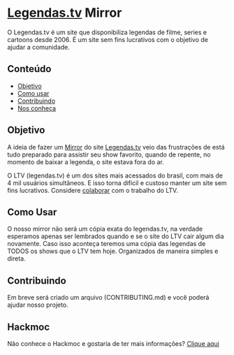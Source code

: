 # [Legendas.tv](http://legendas.tv) Mirror

O Legendas.tv é um site que disponibiliza legendas de filme, series e cartoons desde 2006. É um site sem fins lucrativos com o objetivo de ajudar a comunidade.

## Conteúdo

- [Objetivo](#objetivo)
- [Como usar](#como-usar)
- [Contribuindo](#contribuindo)
- [Nos conheça](#hackmoc)

## Objetivo

A ideia de fazer um [Mirror](http://pt.wikipedia.org/wiki/Mirror_%28computa%C3%A7%C3%A3o%29) do site [Legendas.tv](http://legendas.tv) veio das frustrações de está tudo preparado para assistir seu show favorito, quando de repente, no momento de baixar a legenda, o site estava fora do ar.

O LTV (legendas.tv) é um dos sites mais acessados do brasil, com mais de 4 mil usuários simultâneos. E isso torna difícil e custoso manter um site sem fins lucrativos. Considere [colaborar](http://legendas.tv/vip) com o trabalho do LTV.

## Como Usar

O nosso mirror não será um cópia exata do legendas.tv, na verdade esperamos apenas ser lembrados quando e se o site do LTV cair algum dia novamente. Caso isso aconteça teremos uma cópia das legendas de TODOS os shows que o LTV tem hoje. Organizados de maneira simples e direta.

## Contribuindo

Em breve será criado um arquivo (CONTRIBUTING.md) e você poderá ajudar nosso projeto.

## Hackmoc

Não conhece o Hackmoc e gostaria de ter mais informações? [Clique aqui](http://hackmoc.org/)
